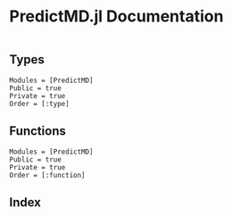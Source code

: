 # PredictMD.jl Documentation

```@contents
```

## Types

```@autodocs
Modules = [PredictMD]
Public = true
Private = true
Order = [:type]
```

## Functions

```@autodocs
Modules = [PredictMD]
Public = true
Private = true
Order = [:function]
```

## Index

```@index
```
